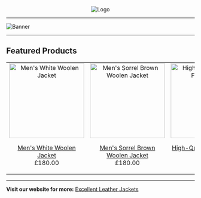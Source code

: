 <center>
  <img src="https://excellentleatherjackets.com/cdn/shop/files/elj-logo.jpg?v=1730359581&width=100" alt="Logo" />
</center>

---

![Banner](https://excellentleatherjackets.com/cdn/shop/files/home-page-slider-webp-3.webp?v=1730699951&width=1920)

---

## Featured Products

<table>
  <tr>
    <td align="center">
      <img src="https://excellentleatherjackets.com/cdn/shop/files/mens-white-woolen-jacket.jpg" alt="Men's White Woolen Jacket" width="200" />
      <p><a href="https://excellentleatherjackets.com/collections/mens-jackets">Men's White Woolen Jacket</a><br>£180.00</p>
    </td>
    <td align="center">
      <img src="https://excellentleatherjackets.com/cdn/shop/files/mens-sorrel-brown-woolen-jacket.jpg" alt="Men's Sorrel Brown Woolen Jacket" width="200" />
      <p><a href="https://excellentleatherjackets.com/collections/mens-jackets">Men's Sorrel Brown Woolen Jacket</a><br>£180.00</p>
    </td>
    <td align="center">
      <img src="https://excellentleatherjackets.com/cdn/shop/files/high-quality-cotton-field-jacket.jpg" alt="High-Quality Cotton Field Jacket" width="200" />
      <p><a href="https://excellentleatherjackets.com/collections/mens-jackets">High-Quality Cotton Field Jacket</a><br>£266.00</p>
    </td>
    <td align="center">
      <img src="https://excellentleatherjackets.com/cdn/shop/files/olive-grey-lambskin-leather-jacket.jpg" alt="Olive Grey Lambskin Leather Jacket" width="200" />
      <p><a href="https://excellentleatherjackets.com/collections/mens-jackets">Olive Grey Lambskin Leather Jacket</a><br>£164.00</p>
    </td>
  </tr>
</table>

---

**Visit our website for more:** [Excellent Leather Jackets](https://excellentleatherjackets.com)

